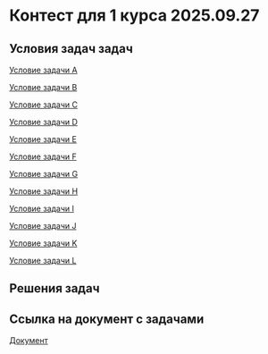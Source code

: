 <h1> Контест для 1 курса 2025.09.27 </h1>

<h2> Условия задач задач </h2>

[Условие задачи A](case_a.md)

[Условие задачи B](case_b.md)

[Условие задачи C](case_c.md)

[Условие задачи D](case_d.md)

[Условие задачи E](case_e.md)

[Условие задачи F](case_f.md)

[Условие задачи G](case_g.md)

[Условие задачи H](case_h.md)

[Условие задачи I](case_i.md)

[Условие задачи J](case_j.md)

[Условие задачи K](case_k.md)

[Условие задачи L](case_l.md)


<h2> Решения задач </h2>

<h2> Ссылка на документ с задачами </h2>

[Документ](https://docs.google.com/document/d/1VGYC4-LbITA_H7OkvL57humzR2IfeXFRxIov0-tofyo/edit?usp=sharing)
